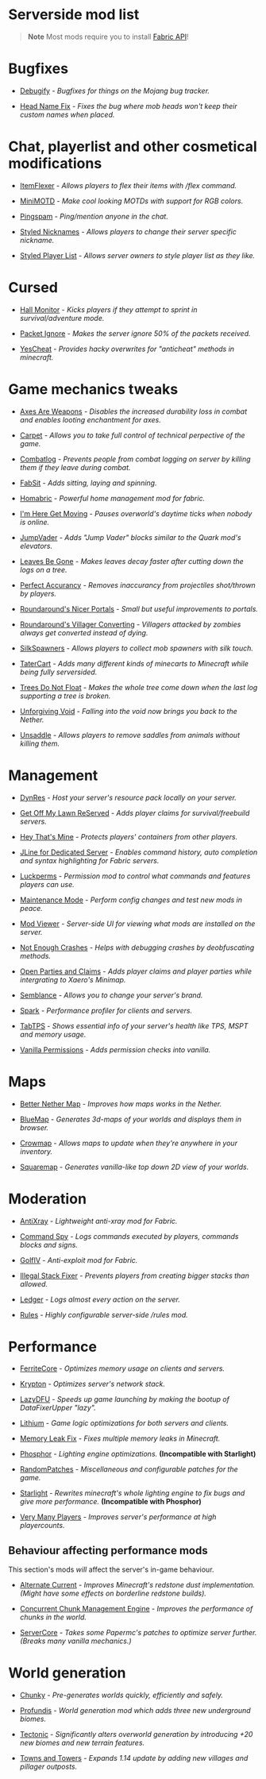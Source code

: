 # Serverside mod list

> **Note**
> Most mods require you to install [Fabric API](https://modrinth.com/mod/P7dR8mSH)!

# Bugfixes

- [Debugify](https://modrinth.com/mod/QwxR6Gcd) - *Bugfixes for things on the Mojang bug tracker.*

- [Head Name Fix](https://modrinth.com/mod/rbU0dAND) - *Fixes the bug where mob heads won't keep their custom names when placed.*

# Chat, playerlist and other cosmetical modifications

- [ItemFlexer](https://modrinth.com/mod/pOYa13DM) - *Allows players to flex their items with /flex command.*

- [MiniMOTD](https://modrinth.com/mod/16vhQOQN) - *Make cool looking MOTDs with support for RGB colors.*

- [Pingspam](https://modrinth.com/mod/wpctvPCF) - *Ping/mention anyone in the chat.*

- [Styled Nicknames](https://modrinth.com/mod/DOk6Gcdi) - *Allows players to change their server specific nickname.*

- [Styled Player List](https://modrinth.com/mod/DQIfKUHf) - *Allows server owners to style player list as they like.*

# Cursed

- [Hall Monitor](https://modrinth.com/mod/WekS3co3) - *Kicks players if they attempt to sprint in survival/adventure mode.*

- [Packet Ignore](https://modrinth.com/mod/BD6XSj38) - *Makes the server ignore 50% of the packets received.*

- [YesCheat](https://modrinth.com/mod/wKQwxQwX) - *Provides hacky overwrites for "anticheat" methods in minecraft.*

# Game mechanics tweaks

- [Axes Are Weapons](https://modrinth.com/mod/1jvt7RTc) - *Disables the increased durability loss in combat and enables looting enchantment for axes.*

- [Carpet](https://github.com/gnembon/fabric-carpet) - *Allows you to take full control of technical perpective of the game.*

- [Combatlog](https://modrinth.com/mod/nNnLt4Jb) - *Prevents people from combat logging on server by killing them if they leave during combat.*

- [FabSit](https://modrinth.com/mod/du5JuikL) - *Adds sitting, laying and spinning.*

- [Homabric](https://modrinth.com/mod/yfRb7tkQ) - *Powerful home management mod for fabric.*

- [I'm Here Get Moving](https://modrinth.com/mod/GSw2U2lp) - *Pauses overworld's daytime ticks when nobody is online.*

- [JumpVader](https://modrinth.com/mod/hcqCqeMe) - *Adds "Jump Vader" blocks similar to the Quark mod's elevators.*

- [Leaves Be Gone](https://modrinth.com/mod/AVq17PqV) - *Makes leaves decay faster after cutting down the logs on a tree.*

- [Perfect Accurancy](https://modrinth.com/mod/ochFsQSn) - *Removes inaccurancy from projectiles shot/thrown by players.*

- [Roundaround's Nicer Portals](https://modrinth.com/mod/ZD4RcHBZ) - *Small but useful improvements to portals.*

- [Roundaround's Villager Converting](https://modrinth.com/mod/gtsvJo80) - *Villagers attacked by zombies always get converted instead of dying.*

- [SilkSpawners](https://modrinth.com/mod/yD9G9SN0) - *Allows players to collect mob spawners with silk touch.*

- [TaterCart](https://modrinth.com/mod/GFWR9kLQ) - *Adds many different kinds of minecarts to Minecraft while being fully serversided.*

- [Trees Do Not Float](https://modrinth.com/mod/PxIdJdxN) - *Makes the whole tree come down when the last log supporting a tree is broken.*

- [Unforgiving Void](https://modrinth.com/mod/LYliJ0jT) - *Falling into the void now brings you back to the Nether.*

- [Unsaddle](https://modrinth.com/mod/45F9B0j8) - *Allows players to remove saddles from animals without killing them.*

# Management

- [DynRes](https://modrinth.com/mod/v3lfX2LD) - *Host your server's resource pack locally on your server.*

- [Get Off My Lawn ReServed](https://modrinth.com/mod/j5niDupl) - *Adds player claims for survival/freebuild servers.*

- [Hey That's Mine](https://modrinth.com/mod/IEPAK5x6) - *Protects players' containers from other players.*

- [JLine for Dedicated Server](https://www.curseforge.com/minecraft/mc-mods/jline-for-minecraft-dedicated-server) - *Enables command history, auto completion and syntax highlighting for Fabric servers.*

- [Luckperms](https://modrinth.com/mod/Vebnzrzj) - *Permission mod to control what commands and features players can use.*

- [Maintenance Mode](https://modrinth.com/mod/QOkEkSap) - *Perform config changes and test new mods in peace.*

- [Mod Viewer](https://modrinth.com/mod/wGOr2JgV) - *Server-side UI for viewing what mods are installed on the server.*

- [Not Enough Crashes](https://modrinth.com/mod/yM94ont6) - *Helps with debugging crashes by deobfuscating methods.*

- [Open Parties and Claims](https://modrinth.com/mod/gF3BGWvG) - *Adds player claims and player parties while intergrating to Xaero's Minimap.*

- [Semblance](https://modrinth.com/mod/FFiEdqAn) - *Allows you to change your server's brand.*

- [Spark](https://modrinth.com/mod/l6YH9Als) - *Performance profiler for clients and servers.*

- [TabTPS](https://modrinth.com/mod/cUhi3iB2) - *Shows essential info of your server's health like TPS, MSPT and memory usage.*

- [Vanilla Permissions](https://modrinth.com/mod/fdZkP5Bb) - *Adds permission checks into vanilla.*

# Maps

- [Better Nether Map](https://modrinth.com/mod/fdtm99de) - *Improves how maps works in the Nether.*

- [BlueMap](https://modrinth.com/mod/swbUV1cr) - *Generates 3d-maps of your worlds and displays them in browser.*

- [Crowmap](https://modrinth.com/mod/EAe3MQt5) - *Allows maps to update when they're anywhere in your inventory.*

- [Squaremap](https://github.com/jpenilla/squaremap) - *Generates vanilla-like top down 2D view of your worlds.*

# Moderation

- [AntiXray](https://modrinth.com/mod/sml2FMaA) - *Lightweight anti-xray mod for Fabric.*

- [Command Spy](https://modrinth.com/mod/4XnUc5Gr) - *Logs commands executed by players, commands blocks and signs.*

- [GolfIV](https://modrinth.com/mod/PfKYAJGk) - *Anti-exploit mod for Fabric.*

- [Illegal Stack Fixer](https://modrinth.com/mod/1P8FCviI) - *Prevents players from creating bigger stacks than allowed.*

- [Ledger](https://modrinth.com/mod/LVN9ygNV) - *Logs almost every action on the server.*

- [Rules](https://modrinth.com/mod/4a1Rhkhp) - *Highly configurable server-side /rules mod.*

# Performance

- [FerriteCore](https://modrinth.com/mod/uXXizFIs) - *Optimizes memory usage on clients and servers.*

- [Krypton](https://modrinth.com/mod/fQEb0iXm) - *Optimizes server's network stack.*

- [LazyDFU](https://modrinth.com/mod/hvFnDODi) - *Speeds up game launching by making the bootup of DataFixerUpper "lazy".*

- [Lithium](https://modrinth.com/mod/gvQqBUqZ) - *Game logic optimizations for both servers and clients.*

- [Memory Leak Fix](https://modrinth.com/mod/NRjRiSSD) - *Fixes multiple memory leaks in Minecraft.*

- [Phosphor](https://modrinth.com/mod/hEOCdOgW) - *Lighting engine optimizations.* **(Incompatible with Starlight)**

- [RandomPatches](https://modrinth.com/mod/JmtW1Cr5) - *Miscellaneous and configurable patches for the game.*

- [Starlight](https://modrinth.com/mod/H8CaAYZC) - *Rewrites minecraft's whole lighting engine to fix bugs and give more performance.* **(Incompatible with Phosphor)**

- [Very Many Players](https://modrinth.com/mod/wnEe9KBa) - *Improves server's performance at high playercounts.*

## Behaviour affecting performance mods

This section's mods *will* affect the server's in-game behaviour.

- [Alternate Current](https://modrinth.com/mod/r0v8vy1s) - *Improves Minecraft's redstone dust implementation. (Might have some effects on borderline redstone builds).*

- [Concurrent Chunk Management Engine](https://modrinth.com/mod/VSNURh3q) - *Improves the performance of chunks in the world.*

- [ServerCore](https://modrinth.com/mod/4WWQxlQP) - *Takes some Papermc's patches to optimize server further. (Breaks many vanilla mechanics.)*

# World generation

- [Chunky](https://modrinth.com/mod/fALzjamp) - *Pre-generates worlds quickly, efficiently and safely.*

- [Profundis](https://modrinth.com/mod/aucz7XCt) - *World generation mod which adds three new underground biomes.*

- [Tectonic](https://modrinth.com/mod/lWDHr9jE) - *Significantly alters overworld generation by introducing +20 new biomes and new terrain features.*

- [Towns and Towers](https://modrinth.com/mod/DjLobEOy) - *Expands 1.14 update by adding new villages and pillager outposts.*
